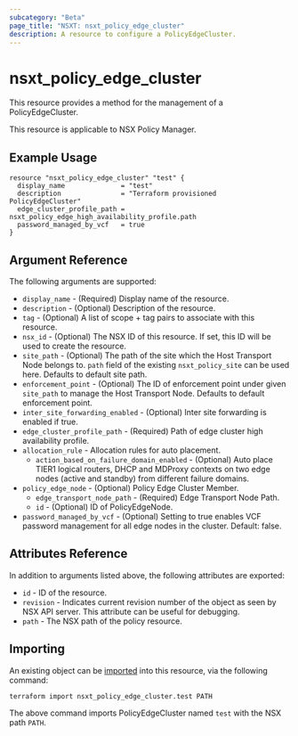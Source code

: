 ```yaml
---
subcategory: "Beta"
page_title: "NSXT: nsxt_policy_edge_cluster"
description: A resource to configure a PolicyEdgeCluster.
---
```


# nsxt_policy_edge_cluster

This resource provides a method for the management of a PolicyEdgeCluster.

This resource is applicable to NSX Policy Manager.

## Example Usage

```hcl
resource "nsxt_policy_edge_cluster" "test" {
  display_name              = "test"
  description               = "Terraform provisioned PolicyEdgeCluster"
  edge_cluster_profile_path = nsxt_policy_edge_high_availability_profile.path
  password_managed_by_vcf   = true
}
```

## Argument Reference

The following arguments are supported:

* `display_name` - (Required) Display name of the resource.
* `description` - (Optional) Description of the resource.
* `tag` - (Optional) A list of scope + tag pairs to associate with this resource.
* `nsx_id` - (Optional) The NSX ID of this resource. If set, this ID will be used to create the resource.
* `site_path` - (Optional) The path of the site which the Host Transport Node belongs to. `path` field of the existing `nsxt_policy_site` can be used here. Defaults to default site path.
* `enforcement_point` - (Optional) The ID of enforcement point under given `site_path` to manage the Host Transport Node. Defaults to default enforcement point.
* `inter_site_forwarding_enabled` - (Optional) Inter site forwarding is enabled if true.
* `edge_cluster_profile_path` - (Required) Path of edge cluster high availability profile.
* `allocation_rule` - Allocation rules for auto placement.
  * `action_based_on_failure_domain_enabled` - (Optional) Auto place TIER1 logical routers, DHCP and MDProxy contexts on two edge nodes (active and standby) from different failure domains.
* `policy_edge_node` - (Optional) Policy Edge Cluster Member.
  * `edge_transport_node_path` - (Required) Edge Transport Node Path.
  * `id` - (Optional) ID of PolicyEdgeNode.
* `password_managed_by_vcf` - (Optional) Setting to true enables VCF password management for all edge nodes in the cluster. Default: false.

## Attributes Reference

In addition to arguments listed above, the following attributes are exported:

* `id` - ID of the resource.
* `revision` - Indicates current revision number of the object as seen by NSX API server. This attribute can be useful for debugging.
* `path` - The NSX path of the policy resource.

## Importing

An existing object can be [imported][docs-import] into this resource, via the following command:

[docs-import]: https://developer.hashicorp.com/terraform/cli/import

```shell
terraform import nsxt_policy_edge_cluster.test PATH
```

The above command imports PolicyEdgeCluster named `test` with the NSX path `PATH`.
